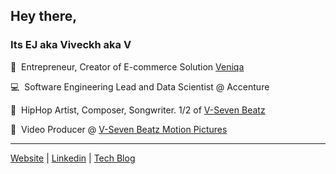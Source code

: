 ## Hey there, 
### Its EJ aka Viveckh aka V

🧠 &nbsp;Entrepreneur, Creator of E-commerce Solution [Veniqa](https://veniqa.com)

💻 &nbsp;Software Engineering Lead and Data Scientist @ Accenture

🎹 &nbsp;HipHop Artist, Composer, Songwriter. 1/2 of [V-Seven Beatz](https://v7beatz.com)

🎥&nbsp; Video Producer @ [V-Seven Beatz Motion Pictures](https://youtube.com/V7MotionPictures)

---

[Website](https://www.viveckh.com) | [Linkedin](https://linkedin.com/in/viveckh) | [Tech Blog](https://medium.com/@viveckh)

